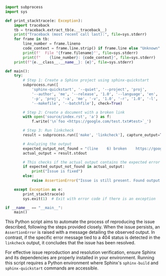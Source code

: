 ```python
import subprocess
import sys

def print_stacktrace(e: Exception):
    import traceback
    tb = traceback.extract_tb(e.__traceback__)
    print("Traceback (most recent call last):", file=sys.stderr)
    for frame in tb:
        line_number = frame.lineno
        code_context = frame.line.strip() if frame.line else "Unknown"
        print(f'  File "{frame.filename}"', file=sys.stderr)
        print(f"    {line_number}: {code_context}", file=sys.stderr)
    print(f"{e.__class__.__name__}: {e}", file=sys.stderr)

def main():
    try:
        # Step 1: Create a Sphinx project using sphinx-quickstart
        subprocess.run([
            'sphinx-quickstart', '--quiet', '--project', 'proj',
            '--author', 'me', '--release', '1.0', '--language', 'en', '--sep',
            '-p', 'proj', '-a', 'me', '-v', '1.0', '-r', '1.0', '-l', 'en',
            '--makefile', '--batchfile'], check=True)

        # Step 2: Create a document with a broken link
        with open('source/index.rst', 'a') as f:
            f.write('\n`foo <https://google.com/test.txt#test>`_')

        # Step 3: Run linkcheck 
        result = subprocess.run(['make', 'linkcheck'], capture_output=True, text=True)

        # Analyzing the output
        expected_output_not_found = "(line    6) broken    https://google.com/test.txt#test - 404 Client Error: Not Found for url: https://google.com/test.txt"
        actual_output = result.stdout

        # This checks if the actual_output contains the expected error message
        if expected_output_not_found in actual_output:
            print("Issue is fixed")
        else:
            raise AssertionError("Issue is still present. Found output:\n" + result.stdout)

    except Exception as e:
        print_stacktrace(e)
        sys.exit(1)  # Exit with error code if there is an exception

if __name__ == "__main__":
    main()
```

This Python script aims to automate the process of reproducing the issue described, following the steps provided closely. When the issue persists, an `AssertionError` is raised with a message detailing the observed output. In contrast, if the specific error message tied to a 404 status is detected in the `linkcheck` output, it concludes that the issue has been resolved. 

For effective issue reproduction and resolution verification, ensure Sphinx and its dependencies are properly installed in your environment. Running this script requires a Python environment where Sphinx's `sphinx-build` and `sphinx-quickstart` commands are accessible.